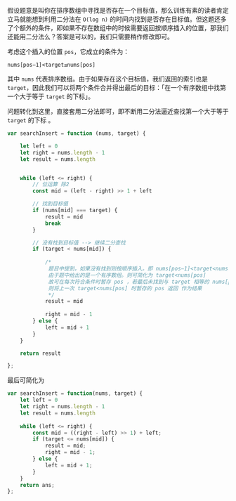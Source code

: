 假设题意是叫你在排序数组中寻找是否存在一个目标值，那么训练有素的读者肯定立马就能想到利用二分法在 `O(log n)`
的时间内找到是否存在目标值。但这题还多了个额外的条件，即如果不存在数组中的时候需要返回按顺序插入的位置，那我们还能用二分法么？答案是可以的，我们只需要稍作修改即可。

考虑这个插入的位置 `pos`，它成立的条件为：

```
nums[pos−1]<target≤nums[pos]
```

其中 `nums` 代表排序数组。由于如果存在这个目标值，我们返回的索引也是 `target`，因此我们可以将两个条件合并得出最后的目标：「在一个有序数组中找第一个大于等于 `target` 的下标」。

问题转化到这里，直接套用二分法即可，即不断用二分法逼近查找第一个大于等于 `target` 的下标 。

```javascript
var searchInsert = function (nums, target) {

    let left = 0
    let right = nums.length - 1
    let result = nums.length


    while (left <= right) {
        // 位运算 除2
        const mid = (left - right) >> 1 + left

        // 找到目标值
        if (nums[mid] === target) {
            result = mid
            break
        }

        // 没有找到目标值 --> 继续二分查找
        if (target < nums[mid]) {
            
            /*
             题目中提到，如果没有找到则按顺序插入。即 nums[pos−1]<target<nums[pos]。
             由于题中给出的是一个有序数组。则可简化为 target<nums[pos]
             故可在每次符合条件时暂存 pos ，若最后未找到与 target 相等的 nums[pos] 
             则将上一次 target<nums[pos] 时暂存的 pos 返回 作为结果
             */
            result = mid 
            
            right = mid - 1
        } else {
            left = mid + 1
        }
    }

    return result

};
```

最后可简化为
```javascript
var searchInsert = function(nums, target) {
    let left = 0
    let right = nums.length - 1
    let result = nums.length
    
    while (left <= right) {
        const mid = ((right - left) >> 1) + left;
        if (target <= nums[mid]) {
            result = mid;
            right = mid - 1;
        } else {
            left = mid + 1;
        }
    }
    return ans;
};
```
